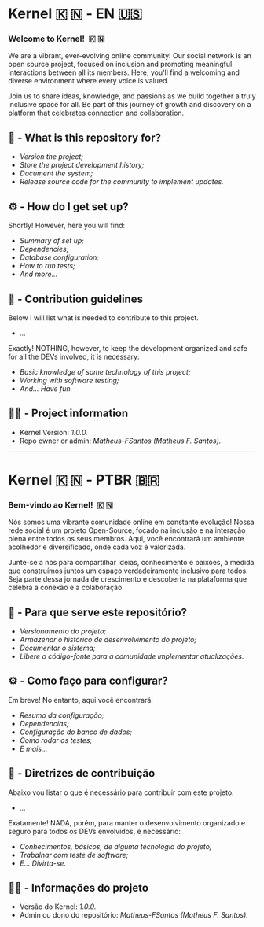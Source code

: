 <h1>Kernel 🇰 🇳&nbsp;-&nbsp;EN 🇺🇸</h1>

<h3>Welcome to Kernel!&nbsp;&nbsp;🇰 🇳</h3>

<p>
	We are a vibrant, ever-evolving online community!
	Our social network is an open source project, focused on inclusion and promoting meaningful interactions between all its members.
	Here, you'll find a welcoming and diverse environment where every voice is valued.
</p>

<p>
	Join us to share ideas, knowledge, and passions as we build together a truly inclusive space for all.
	Be part of this journey of growth and discovery on a platform that celebrates connection and collaboration.
</p>

<h2>🤔&nbsp;-&nbsp;What is this repository for?</h2>
<ul>
	<li><em>Version the project;</em></li>
	<li><em>Store the project development history;</em></li>
	<li><em>Document the system;</em></li>
	<li><em>Release source code for the community to implement updates.</em></li>
</ul>

<h2>⚙️&nbsp;-&nbsp;How do I get set up?</h2>
<p>Shortly! However, here you will find:</p>
<ul>
	<li><em>Summary of set up;</em></li>
	<li><em>Dependencies;</em></li>
	<li><em>Database configuration;</em></li>
	<li><em>How to run tests;</em></li>
	<li><em>And more...</em></li>
</ul>

<h2>🚀&nbsp;-&nbsp;Contribution guidelines</h2>
<p>Below I will list what is needed to contribute to this project.</p>
<ul>
	<li><em>...</em></li>
</ul>
<p>Exactly! NOTHING, however, to keep the development organized and safe for all the DEVs involved, it is necessary:</p>
<ul>
	<li><em>Basic knowledge of some technology of this project;</em></li>
	<li><em>Working with software testing;</em></li>
	<li><em>And... Have fun.</em></li>
</ul>

<h2>🧑‍💻&nbsp;-&nbsp;Project information</h2>
<ul>
	<li>Kernel Version: <em>1.0.0.</em></li>
	<li>Repo owner or admin: <em>Matheus-FSantos (Matheus F. Santos).</em></li>
</ul>



<hr>



<h1>Kernel 🇰 🇳&nbsp;-&nbsp;PTBR 🇧🇷</h1>

<h3>Bem-vindo ao Kernel!&nbsp;&nbsp;🇰 🇳</h3>

<p>
	Nós somos uma vibrante comunidade online em constante evolução!
	Nossa rede social é um projeto Open-Source, focado na inclusão e na interação plena entre todos os seus membros.
	Aqui, você encontrará um ambiente acolhedor e diversificado, onde cada voz é valorizada.	
</p>

<p>
	Junte-se a nós para compartilhar ideias, conhecimento e paixões, à medida que construímos juntos um espaço verdadeiramente inclusivo para todos.
	Seja parte dessa jornada de crescimento e descoberta na plataforma que celebra a conexão e a colaboração.
</p>

<h2>🤔&nbsp;-&nbsp;Para que serve este repositório?</h2>
<ul>
	<li><em>Versionamento do projeto;</em></li>
	<li><em>Armazenar o histórico de desenvolvimento do projeto;</em></li>
	<li><em>Documentar o sistema;</em></li>
	<li><em>Libere o código-fonte para a comunidade implementar atualizações.</em></li>
</ul>

<h2>⚙️&nbsp;-&nbsp;Como faço para configurar?</h2>
<p>Em breve! No entanto, aqui você encontrará:</p>
<ul>
	<li><em>Resumo da configuração;</em></li>
	<li><em>Dependencias;</em></li>
	<li><em>Configuração do banco de dados;</em></li>
	<li><em>Como rodar os testes;</em></li>
	<li><em>E mais...</em></li>
</ul>

<h2>🚀&nbsp;-&nbsp;Diretrizes de contribuição</h2>
<p>Abaixo vou listar o que é necessário para contribuir com este projeto.</p>
<ul>
	<li><em>...</em></li>
</ul>
<p>Exatamente! NADA, porém, para manter o desenvolvimento organizado e seguro para todos os DEVs envolvidos, é necessário:</p>
<ul>
	<li><em>Conhecimentos, básicos, de alguma técnologia do projeto;</em></li>
	<li><em>Trabalhar com teste de software;</em></li>
	<li><em>E... Divirta-se.</em></li>
</ul>

<h2>🧑‍💻&nbsp;-&nbsp;Informações do projeto</h2>
<ul>
	<li>Versão do Kernel: <em>1.0.0.</em></li>
	<li>Admin ou dono do repositório: <em>Matheus-FSantos (Matheus F. Santos).</em></li>
</ul>
